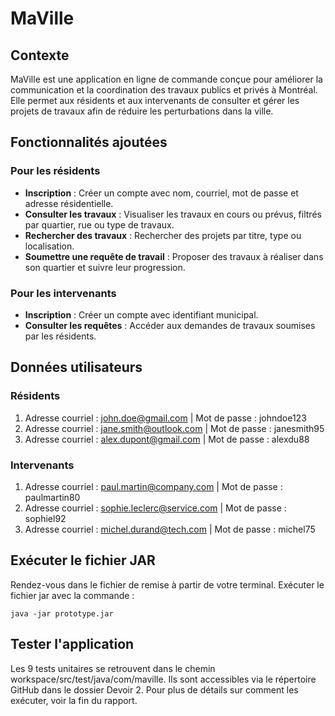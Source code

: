 # MaVille

## Contexte
MaVille est une application en ligne de commande conçue pour améliorer la communication et la coordination des travaux publics et privés à Montréal. Elle permet aux résidents et aux intervenants de consulter et gérer les projets de travaux afin de réduire les perturbations dans la ville.

## Fonctionnalités ajoutées

### Pour les résidents
- **Inscription** : Créer un compte avec nom, courriel, mot de passe et adresse résidentielle.
- **Consulter les travaux** : Visualiser les travaux en cours ou prévus, filtrés par quartier, rue ou type de travaux.
- **Rechercher des travaux** : Rechercher des projets par titre, type ou localisation.
- **Soumettre une requête de travail** : Proposer des travaux à réaliser dans son quartier et suivre leur progression.

### Pour les intervenants
- **Inscription** : Créer un compte avec identifiant municipal.
- **Consulter les requêtes** : Accéder aux demandes de travaux soumises par les résidents.

## Données utilisateurs

### Résidents
1. Adresse courriel : john.doe@gmail.com | Mot de passe : johndoe123
2. Adresse courriel : jane.smith@outlook.com | Mot de passe : janesmith95
3. Adresse courriel : alex.dupont@gmail.com | Mot de passe : alexdu88

### Intervenants
1. Adresse courriel : paul.martin@company.com | Mot de passe : paulmartin80
2. Adresse courriel : sophie.leclerc@service.com | Mot de passe : sophiel92
3. Adresse courriel : michel.durand@tech.com | Mot de passe : michel75

## Exécuter le fichier JAR
Rendez-vous dans le fichier de remise à partir de votre terminal. Exécuter le fichier jar avec la commande :
```shell
java -jar prototype.jar
```
## Tester l'application
Les 9 tests unitaires se retrouvent dans le chemin workspace/src/test/java/com/maville. Ils sont accessibles via le répertoire GitHub dans le dossier Devoir 2. Pour plus de détails sur comment les exécuter, voir la fin du rapport.

